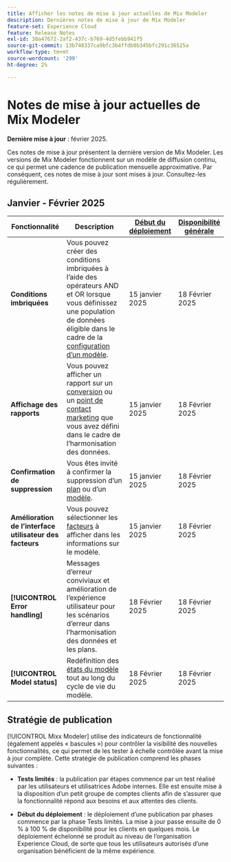 ```yaml
---
title: Afficher les notes de mise à jour actuelles de Mix Modeler
description: Dernières notes de mise à jour de Mix Modeler
feature-set: Experience Cloud
feature: Release Notes
exl-id: 38a47672-2af2-437c-b769-4d5febb941f5
source-git-commit: 13b748337ca9bfc3b4ffdb0b345bfc291c36525a
workflow-type: tm+mt
source-wordcount: '299'
ht-degree: 2%

---
```


# Notes de mise à jour actuelles de Mix Modeler

**Dernière mise à jour** : février 2025.

Ces notes de mise à jour présentent la dernière version de Mix Modeler. Les versions de Mix Modeler fonctionnent sur un modèle de diffusion continu, ce qui permet une cadence de publication mensuelle approximative. Par conséquent, ces notes de mise à jour sont mises à jour. Consultez-les régulièrement.

## Janvier - Février 2025

| Fonctionnalité | Description | [ Début du déploiement ](#release-strategy) | [Disponibilité générale](#release-strategy) |
|---|---|---|---|
| **Conditions imbriquées** | Vous pouvez créer des conditions imbriquées à l’aide des opérateurs AND et OR lorsque vous définissez une population de données éligible dans le cadre de la [configuration d’un modèle](/help/models/build.md#configure). | 15 janvier 2025 | 18 Février 2025 |
| **Affichage des rapports** | Vous pouvez afficher un rapport sur un [conversion](/help/harmonize-data/conversions.md#view-report) ou un [point de contact marketing](/help/harmonize-data/marketing-touchpoints.md#view-report) que vous avez défini dans le cadre de l’harmonisation des données. | 15 janvier 2025 | 18 Février 2025 |
| **Confirmation de suppression** | Vous êtes invité à confirmer la suppression d’un [plan](/help/plans/overview.md#delete-plans) ou d’un [modèle](/help/models/overview.md#delete-models). | 15 janvier 2025 | 18 Février 2025 |
| **Amélioration de l’interface utilisateur des facteurs** | Vous pouvez sélectionner les [facteurs](/help/models/insights.md#factors-beta) à afficher dans les informations sur le modèle. | 15 janvier 2025 | 18 Février 2025 |
| **[!UICONTROL Error handling]** | Messages d’erreur conviviaux et amélioration de l’expérience utilisateur pour les scénarios d’erreur dans l’harmonisation des données et les plans. | 18 Février 2025 | 18 Février 2025 |
| **[!UICONTROL Model status]** | Redéfinition des [états du modèle](/help/models/overview.md#manage-models) tout au long du cycle de vie du modèle. | 18 Février 2025 | 18 Février 2025 |


## Stratégie de publication

[!UICONTROL Mixx Modeler] utilise des indicateurs de fonctionnalité (également appelés « bascules ») pour contrôler la visibilité des nouvelles fonctionnalités, ce qui permet de les tester à échelle contrôlée avant la mise à jour complète. Cette stratégie de publication comprend les phases suivantes :

* **Tests limités** : la publication par étapes commence par un test réalisé par les utilisateurs et utilisatrices Adobe internes. Elle est ensuite mise à la disposition d’un petit groupe de comptes clients afin de s’assurer que la fonctionnalité répond aux besoins et aux attentes des clients.

* **Début du déploiement** : le déploiement d’une publication par phases commence par la phase Tests limités. La mise à jour passe ensuite de 0 % à 100 % de disponibilité pour les clients en quelques mois. Le déploiement échelonné se produit au niveau de l’organisation Experience Cloud, de sorte que tous les utilisateurs autorisés d’une organisation bénéficient de la même expérience.
